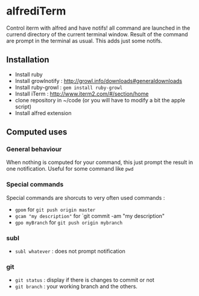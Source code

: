 # alfrediTerm

Control iterm with alfred and have notifs! all command are launched in the currend directory 
of the current terminal window. Result of the command are prompt in the terminal as usual. This
adds just some notifs.


## Installation
* Install ruby
* Install growlnotify : http://growl.info/downloads#generaldownloads
* Install ruby-growl : `gem install ruby-growl`
* Install iTerm : http://www.iterm2.com/#/section/home
* clone repository in ~/code (or you will have to modify a bit the apple script)
* Install alfred extension

## Computed uses
### General behaviour
When nothing is computed for your command, this just prompt the result in one notification. Useful for some command like `pwd`

### Special commands
Special commands are shorcuts to very often used commands :
* `gpom` for `git push origin master`
* `gcam "my description"` for `git commit -am "my description"
* `gpo myBranch` for `git push origin mybranch`

### subl 
* `subl whatever` : does not prompt notification

### git 
* `git status` : display if there is changes to commit or not
* `git branch` : your working branch and the others.
